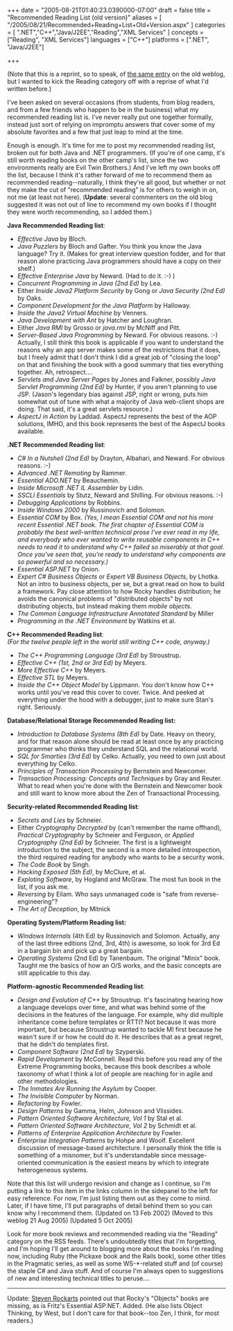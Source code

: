 +++
date = "2005-08-21T01:40:23.0390000-07:00"
draft = false
title = "Recommended Reading List (old version)"
aliases = [
	"/2005/08/21/Recommended+Reading+List+Old+Version.aspx"
]
categories = [
	".NET","C++","Java/J2EE","Reading","XML Services"
]
concepts = ["Reading", "XML Services"]
languages = ["C++"]
platforms = [".NET", "Java/J2EE"]
 
+++
<P>(Note that this is a reprint, so to speak, of <A href="http://www.neward.net/ted/weblog/index.jsp?date=20030205#1044497180661">the same entry</A> on the old weblog, but I wanted to kick the Reading category off with a reprise of what I'd written before.)</P>
<P>I've been asked on several occasions (from students, from blog readers, and from a few friends who happen to be in the business) what my recommended reading list is. I've never really put one together formally, instead just sort of relying on impromptu answers that cover some of my absolute favorites and a few that just leap to mind at the time. </P>
<P>Enough is enough. It's time for me to post my recommended reading list, broken out for both Java and .NET programmers. (If you're of one camp, it's still worth reading books on the other camp's list, since the two environments really are Evil Twin Brothers.) And I've left my own books off the list, because I think it's rather forward of me to recommend them as recommended reading--naturally, I think they're all good, but whether or not they make the cut of "recommended reading" is for others to weigh in on, not me (at least not here). (<B>Update</B>: several commenters on the old blog suggested it was not out of line to recommend my own books if I thought they were worth recommending, so I added them.)</P>
<P><B>Java Recommended Reading list</B>: 
<UL>
<LI><I>Effective Java</I> by Bloch. 
<LI><EM>Java Puzzlers</EM> by Bloch and Gafter. You think you know the Java language? Try it. (Makes for great interview question fodder, and for that reason alone practicing Java programmers should have a copy on their shelf.) 
<LI><EM>Effective Enterprise Java</EM> by Neward. (Had to do it. :-) ) 
<LI><I>Concurrent Programming in Java (2nd Ed)</I> by Lea. 
<LI>Either <EM>Inside Java2 Platform Security</EM> by Gong or <I>Java Security (2nd Ed)</I> by Oaks. 
<LI><I>Component Development for the Java Platform</I> by Halloway. 
<LI><I>Inside the Java2 Virtual Machine</I> by Venners. 
<LI><I>Java Development with Ant</I> by Hatcher and Loughran. 
<LI>Either <I>Java RMI</I> by Grosso or <I>java.rmi</I> by McNiff and Pitt. 
<LI><EM>Server-Based Java Programming</EM> by Neward. For obvious reasons. :-) Actually, I still think this book is applicable if you want to understand the reasons why an app server makes some of the restrictions that it does, but I freely admit that I don't think I did a great job of "closing the loop" on that and finishing the book with a good summary that ties everything together. Ah, retrospect.... 
<LI><I>Servlets and Java Server Pages</I> by Jones and Falkner, possibly <EM>Java Servlet Programming (2nd Ed)</EM> by Hunter, if you aren't planning to use JSP. (Jason's legendary bias against JSP, right or wrong, puts him somewhat out of tune with what a majority of Java web-client shops are doing. That said, it's a great servlets resource.) 
<LI><EM>AspectJ in Action</EM> by Laddad. AspectJ represents the best of the AOP solutions, IMHO, and this book represents the best of the AspectJ books available.</LI></UL>
<P></P>
<P><B>.NET Recommended Reading list</B>: 
<UL>
<LI><EM>C# In a Nutshell (2nd Ed)</EM> by Drayton, Albahari, and Neward. For obvious reasons. :-) 
<LI><I>Advanced .NET Remoting</I> by Rammer. 
<LI><I>Essential ADO.NET</I> by Beauchemin. 
<LI><I>Inside Microsoft .NET IL Assembler</I> by Lidin. 
<LI><EM>SSCLI Essentials</EM> by Stutz, Neward and Shilling. For obvious reasons. :-) 
<LI><I>Debugging Applications</I> by Robbins. 
<LI><I>Inside Windows 2000</I> by Russinovich and Solomon. 
<LI><I>Essential COM</I> by Box. <I>(Yes, I mean Essential COM and not his more recent Essential .NET book. The first chapter of Essential COM is probably the best well-written technical prose I've ever read in my life, and everybody who ever wanted to write reusable components in C++ needs to read it to understand why C++ failed so miserably at that goal. Once you've seen that, you're ready to understand why components are so powerful and so necessary.)</I> 
<LI><EM>Essential ASP.NET</EM> by Onion. 
<LI><EM>Expert C# Business Objects</EM> or <EM>Expert VB Business Objects</EM>,&nbsp;by Lhotka. Not an intro to business objects, per se, but a great read on how to build a framework. Pay close attention to how Rocky handles distribution; he avoids the canonical problems of "distributed objects" by not distributing objects, but instead making them <EM>mobile objects</EM>. 
<LI><I>The Common Language Infrastructure Annotated Standard</I> by Miller 
<LI><I>Programming in the .NET Environment</I> by Watkins et al. </LI></UL>
<P></P>
<P><B>C++ Recommended Reading list</B>:<BR><I>(For the twelve people left in the world still writing C++ code, anyway.)</I> 
<UL>
<LI><I>The C++ Programming Language (3rd Ed)</I> by Stroustrup. 
<LI><EM>Effective C++ (1st, 2nd </EM>or<EM> 3rd Ed)</EM> by Meyers. 
<LI><I>More Effective C++</I> by Meyers. 
<LI><I>Effective STL</I> by Meyers. 
<LI><EM>Inside the C++ Object Model</EM> by Lippmann. You don't know how C++ works until you've read this cover to cover. Twice. And peeked at everything under the hood with a debugger, just to make sure Stan's right. Seriously.</LI></UL>
<P></P>
<P><B>Database/Relational Storage Recommended Reading list:</B> 
<UL>
<LI><EM>Introduction to Database Systems</EM> <EM>(8th Ed)</EM> by Date. Heavy on theory, and for that reason alone should be read at least once by any practicing programmer who thinks they understand SQL and the relational world. 
<LI><EM>SQL for Smarties (3rd Ed)</EM> by Celko. Actually, you need to own just about everything by Celko. 
<LI><I>Principles of Transaction Processing</I> by Bernstein and Newcomer. 
<LI><I>Transaction Processing: Concepts and Techniques</I> by Gray and Reuter. What to read when you're done with the Bernstein and Newcomer book and still want to know more about the Zen of Transactional Processing. </LI></UL>
<P><B>Security-related Recommended Reading list</B>: 
<UL>
<LI><I>Secrets and Lies</I> by Schneier. 
<LI>Either <I>Cryptography Decrypted</I> by (can't remember the name offhand), <I>Practical Cryptography</I> by Schneier and Ferguson, or <I>Applied Cryptography (2nd Ed)</I> by Schneier. The first is a lightweight introduction to the subject, the second is a more detailed introspection, the third required reading for anybody who wants to be a security wonk. 
<LI><I>The Code Book</I> by Singh. 
<LI><EM>Hacking Exposed (5th Ed)</EM>, by McClure, et al. 
<LI><EM>Exploting Software</EM>, by Hogland and McGraw. The most fun book in the list, if you ask me. 
<LI><EM>Reversing</EM> by Eilam. Who says unmanaged code is "safe from reverse-engineering"?
<LI><EM>The Art of Deception</EM>, by Mitnick</LI></UL>
<P><STRONG>Operating System/Platform Reading list:</STRONG></P>
<UL>
<LI><EM>Windows Internals</EM> (4th Ed) by Russinovich and Solomon. Actually, any of the last three editions (2nd, 3rd, 4th) is awesome, so look for 3rd Ed in a bargain bin and pick up a great bargain. 
<LI><EM>Operating Systems</EM> (2nd Ed) by Tanenbaum. The original "Minix" book. Taught me the basics of how an O/S works, and the basic concepts are still applicable to this day.</LI></UL>
<P><B>Platform-agnostic Recommended Reading list</B>: 
<UL>
<LI><I>Design and Evolution of C++</I> by Stroustrup. It's fascinating hearing how a language develops over time, and what was behind some of the decisions in the features of the language. For example, why did multiple inheritance come before templates or RTTI? Not because it was more important, but because Stroustrup wanted to tackle MI first because he wasn't sure if or how he could do it. He describes that as a great regret, that he didn't do templates first. 
<LI><I>Component Software (2nd Ed)</I> by Szyperski. 
<LI><I>Rapid Development</I> by McConnell. Read this before you read any of the Extreme Programming books, because this book describes a whole taxonomy of what I think a lot of people are reaching for in agile and other methodologies. 
<LI><I>The Inmates Are Running the Asylum</I> by Cooper. 
<LI><I>The Invisible Computer</I> by Norman. 
<LI><I>Refactoring</I> by Fowler. 
<LI><I>Design Patterns</I> by Gamma, Helm, Johnson and Vlissides. 
<LI><I>Pattern Oriented Software Architecture, Vol 1</I> by Stal et al. 
<LI><I>Pattern Oriented Software Architecture, Vol 2</I> by Schmidt et al. 
<LI><I>Patterns of Enterprise Application Architecture</I> by Fowler. 
<LI><I>Enterprise Integration Patterns</I> by Hohpe and Woolf. Excellent discussion of message-based architecture. I personally think the title is something of a misnomer, but it's understandable since message-oriented communication is the easiest means by which to integrate heterogeneous systems. </LI></UL>
<P></P>
<P>Note that this list will undergo revision and change as I continue, so I'm putting a link to this item in the links column in the sidepanel to the left for easy reference. For now, I'm just listing them out as they come to mind. Later, if I have time, I'll put paragraphs of detail behind them so you can know why I recommend them. (Updated on 13 Feb 2002) (Moved to this weblog 21 Aug 2005) (Updated 5 Oct 2005)</P>
<P>Look for more book reviews and recommended reading via the "Reading" category on the RSS feeds. There's undoubtedly titles that I'm forgetting, and I'm hoping I'll get around to blogging more about the books I'm reading now, including Ruby (the Pickaxe book and the Rails book), some other titles in the Pragmatic series, as well as some WS-*-related stuff and (of course) the staple C# and Java stuff. And of course I'm always open to suggestions of new and interesting technical titles to peruse....</P>
<P>
<HR>

<P></P>
<P>Update: <A href="http://www.stevenrockarts.com/blog/PermaLink,guid,e054ed79-8291-4e83-adf1-cfc1fb1f72dc.aspx">Steven Rockarts</A> pointed out that Rocky's "Objects" books are missing, as is Fritz's Essential ASP.NET. Added. (He also lists Object Thinking, by West, but I don't care for that book--too Zen, I think, for most readers.)</P>
 
